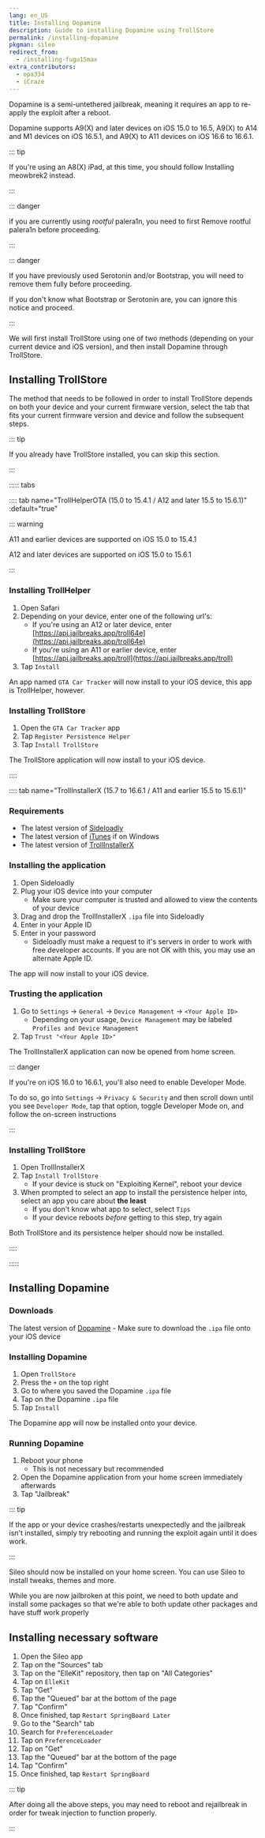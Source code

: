 ```yaml
---
lang: en_US
title: Installing Dopamine
description: Guide to installing Dopamine using TrollStore
permalink: /installing-dopamine
pkgman: sileo
redirect_from:
  - /installing-fugu15max
extra_contributors:
  - opa334
  - iCraze
---
```


Dopamine is a <router-link to="/types-of-jailbreak/#semi-untethered-jailbreaks">semi-untethered jailbreak</router-link>, meaning it requires an app to re-apply the exploit after a reboot.

Dopamine supports A9(X) and later devices on iOS 15.0 to 16.5, A9(X) to A14 and M1 devices on iOS 16.5.1, and A9(X) to A11 devices on iOS 16.6 to 16.6.1.

::: tip

If you're using an A8(X) iPad, at this time, you should follow <router-link to="/installing-meowbrek2">Installing meowbrek2</router-link> instead.

:::

::: danger

if you are currently using *rootful* palera1n, you need to first <router-link to="/removing-palera1n">Remove rootful palera1n</router-link> before proceeding.

:::

::: danger

If you have previously used Serotonin and/or Bootstrap, you will need to remove them fully before proceeding.

If you don't know what Bootstrap or Serotonin are, you can ignore this notice and proceed.

:::

We will first install TrollStore using one of two methods (depending on your current device and iOS version), and then install Dopamine through TrollStore.

## Installing TrollStore

The method that needs to be followed in order to install TrollStore depends on both your device and your current firmware version, select the tab that fits your current firmware version and device and follow the subsequent steps.

::: tip

If you already have TrollStore installed, you can skip this section.

:::

::::: tabs

:::: tab name="TrollHelperOTA (15.0 to 15.4.1 / A12 and later 15.5 to 15.6.1)" :default="true"

::: warning

A11 and earlier devices are supported on iOS 15.0 to 15.4.1

A12 and later devices are supported on iOS 15.0 to 15.6.1

:::

### Installing TrollHelper

1. Open Safari
1. Depending on your device, enter one of the following url's:
    - If you're using an A12 or later device, enter [https://api.jailbreaks.app/troll64e](https://api.jailbreaks.app/troll64e)
    - If you're using an A11 or earlier device, enter [https://api.jailbreaks.app/troll](https://api.jailbreaks.app/troll)
1. Tap `Install`

An app named `GTA Car Tracker` will now install to your iOS device, this app is TrollHelper, however.

### Installing TrollStore

1. Open the `GTA Car Tracker` app
1. Tap `Register Persistence Helper`
1. Tap `Install TrollStore`

The TrollStore application will now install to your iOS device.

::::

:::: tab name="TrollInstallerX (15.7 to 16.6.1 / A11 and earlier 15.5 to 15.6.1)"

### Requirements

- The latest version of [Sideloadly](https://sideloadly.io/)
- The latest version of [iTunes](https://www.apple.com/itunes/download/win32) if on Windows
- The latest version of [TrollInstallerX](https://github.com/alfiecg24/TrollInstallerX/releases/latest)

### Installing the application

1. Open Sideloadly
1. Plug your iOS device into your computer
    - Make sure your computer is trusted and allowed to view the contents of your device
1. Drag and drop the TrollInstallerX `.ipa` file into Sideloadly
1. Enter in your Apple ID
1. Enter in your password
    - Sideloadly must make a request to it's servers in order to work with free developer accounts. If you are not OK with this, you may use an alternate Apple ID.

The app will now install to your iOS device.

### Trusting the application

1. Go to `Settings` -> `General` -> `Device Management` -> `<Your Apple ID>`
    - Depending on your usage, `Device Management` may be labeled `Profiles and Device Management`
1. Tap `Trust "<Your Apple ID>"`

The TrollInstallerX application can now be opened from home screen.

::: danger

If you're on iOS 16.0 to 16.6.1, you'll also need to enable Developer Mode.

To do so, go into `Settings` -> `Privacy & Security` and then scroll down until you see `Developer Mode`, tap that option, toggle Developer Mode on, and follow the on-screen instructions

:::

### Installing TrollStore

1. Open TrollInstallerX
1. Tap `Install TrollStore`
    - If your device is stuck on "Exploiting Kernel", reboot your device
1. When prompted to select an app to install the persistence helper into, select an app you care about **the least**
    - If you don't know what app to select, select `Tips`
    - If your device reboots *before* getting to this step, try again

Both TrollStore and its persistence helper should now be installed.

::::

:::::

## Installing Dopamine

### Downloads

The latest version of [Dopamine](https://ellekit.space/dopamine)
    - Make sure to download the `.ipa` file onto your iOS device

### Installing Dopamine

1. Open `TrollStore`
1. Press the `+` on the top right
1. Go to where you saved the Dopamine `.ipa` file
1. Tap on the Dopamine `.ipa` file
1. Tap `Install`

The Dopamine app will now be installed onto your device.

### Running Dopamine

1. Reboot your phone
    - This is not necessary but recommended
1. Open the Dopamine application from your home screen immediately afterwards
1. Tap "Jailbreak"

::: tip

If the app or your device crashes/restarts unexpectedly and the jailbreak isn't installed, simply try rebooting and running the exploit again until it does work.

:::

Sileo should now be installed on your home screen. You can use Sileo to install <router-link to="/faq/#what-are-tweaks">tweaks</router-link>, themes and more.

While you are now jailbroken at this point, we need to both update and install some packages so that we're able to both update other packages and have stuff work properly

## Installing necessary software

1. Open the Sileo app
1. Tap on the "Sources" tab
1. Tap on the "ElleKit" repository, then tap on "All Categories"
1. Tap on `ElleKit`
1. Tap "Get"
1. Tap the "Queued" bar at the bottom of the page
1. Tap "Confirm"
1. Once finished, tap `Restart SpringBoard Later`
1. Go to the "Search" tab
1. Search for `PreferenceLoader`
1. Tap on `PreferenceLoader`
1. Tap on "Get"
1. Tap the "Queued" bar at the bottom of the page
1. Tap "Confirm"
1. Once finished, tap `Restart SpringBoard`

::: tip

After doing all the above steps, you may need to reboot and rejailbreak in order for tweak injection to function properly.

:::
